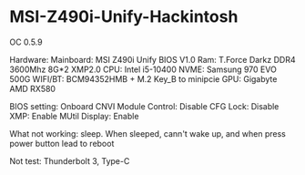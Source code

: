 # MSI-Z490i-Unify-Hackintosh
OC 0.5.9

Hardware:
Mainboard: MSI Z490i Unify  BIOS V1.0
Ram: T.Force Darkz DDR4 3600Mhz 8G*2 XMP2.0
CPU: Intel i5-10400
NVME: Samsung 970 EVO 500G
WIFI/BT: BCM94352HMB + M.2 Key_B to minipcie
GPU: Gigabyte AMD RX580

BIOS setting:
Onboard CNVI Module Control: Disable
CFG Lock: Disable
XMP: Enable
MUtil Display: Enable

What not working:
sleep. When sleeped, cann't wake up, and when press power button lead to reboot

Not test:
Thunderbolt 3, Type-C

 
